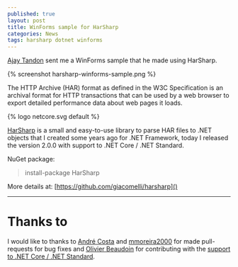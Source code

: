 ```yaml
---
published: true
layout: post
title: WinForms sample for HarSharp
categories: News
tags: harsharp dotnet winforms
---
```


[Ajay Tandon](https://github.com/AJ1000) sent me a WinForms sample that he made using HarSharp.

{% screenshot harsharp-winforms-sample.png %}


The HTTP Archive (HAR) format as defined in the W3C Specification is an archival format for HTTP transactions that can be used by a web browser to export detailed performance data about web pages it loads.

{% logo netcore.svg default %}

[HarSharp](https://github.com/giacomelli/harsharp) is a small and easy-to-use library to parse HAR files to .NET objects that I created some years ago for .NET Framework, today I released the version 2.0.0 with support to .NET Core / .NET Standard.


NuGet package:
> install-package HarSharp



More details at: [https://github.com/giacomelli/harsharp]()

<hr>

# Thanks to
I would like to thanks to [André Costa](https://github.com/andrecosta-tw) and [mmoreira2000](https://github.com/mmoreira2000) for made pull-requests for bug fixes and [Olivier Beaudoin](https://github.com/Thoorium) for contributing with the [support to .NET Core / .NET Standard](https://github.com/giacomelli/HarSharp/pull/9).
